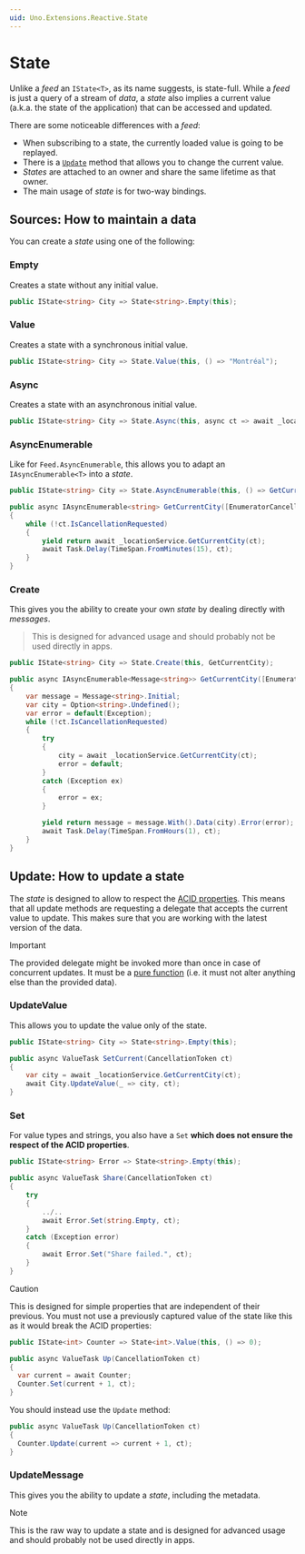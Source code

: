 ```yaml
---
uid: Uno.Extensions.Reactive.State
---
```

# State

Unlike a _feed_ an `IState<T>`, as its name suggests, is state-full. 
While a _feed_ is just a query of a stream of _data_, a _state_ also implies a current value (a.k.a. the state of the application) that can be accessed and updated.

There are some noticeable differences with a _feed_:
* When subscribing to a state, the currently loaded value is going to be replayed.
* There is a [`Update`](#update) method that allows you to change the current value.
* _States_ are attached to an owner and share the same lifetime as that owner.
* The main usage of _state_ is for two-way bindings.

## Sources: How to maintain a data

You can create a _state_ using one of the following:

### Empty
Creates a state without any initial value.

```csharp
public IState<string> City => State<string>.Empty(this);
```

### Value
Creates a state with a synchronous initial value.

```csharp
public IState<string> City => State.Value(this, () => "Montréal");
```

### Async
Creates a state with an asynchronous initial value.

```csharp
public IState<string> City => State.Async(this, async ct => await _locationService.GetCurrentCity(ct));
```

### AsyncEnumerable
Like for `Feed.AsyncEnumerable`, this allows you to adapt an `IAsyncEnumerable<T>` into a _state_.

```csharp
public IState<string> City => State.AsyncEnumerable(this, () => GetCurrentCity());

public async IAsyncEnumerable<string> GetCurrentCity([EnumeratorCancellation] CancellationToken ct = default)
{
	while (!ct.IsCancellationRequested)
	{
		yield return await _locationService.GetCurrentCity(ct);
		await Task.Delay(TimeSpan.FromMinutes(15), ct);
	}
}
```

### Create
This gives you the ability to create your own _state_ by dealing directly with _messages_.

> This is designed for advanced usage and should probably not be used directly in apps.

```csharp
public IState<string> City => State.Create(this, GetCurrentCity);

public async IAsyncEnumerable<Message<string>> GetCurrentCity([EnumeratorCancellation] CancellationToken ct = default)
{
	var message = Message<string>.Initial;
	var city = Option<string>.Undefined();
	var error = default(Exception);
	while (!ct.IsCancellationRequested)
	{
		try
		{
			city = await _locationService.GetCurrentCity(ct);
			error = default;
		}
		catch (Exception ex)
		{
			error = ex;
		}

		yield return message = message.With().Data(city).Error(error);
		await Task.Delay(TimeSpan.FromHours(1), ct);
	}
}
```

## Update: How to update a state
The _state_ is designed to allow to respect the [ACID properties](https://en.wikipedia.org/wiki/ACID).
This means that all update methods are requesting a delegate that accepts the current value to update.
This makes sure that you are working with the latest version of the data.

> [!IMPORTANT]
> The provided delegate might be invoked more than once in case of concurrent updates.
> It must be a [pure function](https://en.wikipedia.org/wiki/Pure_function) (i.e. it must not alter anything else than the provided data).

### UpdateValue
This allows you to update the value only of the state.

```csharp
public IState<string> City => State<string>.Empty(this);

public async ValueTask SetCurrent(CancellationToken ct)
{
	var city = await _locationService.GetCurrentCity(ct);
	await City.UpdateValue(_ => city, ct);
}
```

### Set
For value types and strings, you also have a `Set` **which does not ensure the respect of the ACID properties**.

```csharp
public IState<string> Error => State<string>.Empty(this);

public async ValueTask Share(CancellationToken ct)
{
	try
	{
		../..
		await Error.Set(string.Empty, ct);
	}
	catch (Exception error) 
	{
		await Error.Set("Share failed.", ct);
	}
}
```

> [!CAUTION]
> This is designed for simple properties that are independent of their previous.
> You must not use a previously captured value of the state like this as it would break the ACID properties:
>
> ```csharp
> public IState<int> Counter => State<int>.Value(this, () => 0);
> 
> public async ValueTask Up(CancellationToken ct)
> {
> 	var current = await Counter;
> 	Counter.Set(current + 1, ct);
> }
> ```
>
> You should instead use the `Update` method:
>
> ```csharp
> public async ValueTask Up(CancellationToken ct)
> {
> 	Counter.Update(current => current + 1, ct);
> }
> ```

### UpdateMessage
This gives you the ability to update a _state_, including the metadata.

> [!NOTE]
> This is the raw way to update a state and is designed for advanced usage and should probably not be used directly in apps.